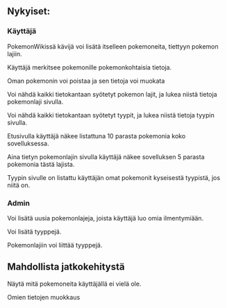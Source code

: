 ## Nykyiset:

### Käyttäjä
PokemonWikissä kävijä voi lisätä itselleen pokemoneita, tiettyyn pokemon lajiin.

Käyttäjä merkitsee pokemonille pokemonkohtaisia tietoja.

Oman pokemonin voi poistaa ja sen tietoja voi muokata

Voi nähdä kaikki tietokantaan syötetyt pokemon lajit, ja lukea niistä tietoja pokemonlaji sivulla.

Voi nähdä kaikki tietokantaan syötetyt tyypit, ja lukea niistä tietoja tyypin sivulla.

Etusivulla käyttäjä näkee listattuna 10 parasta pokemonia koko sovelluksessa.

Aina tietyn pokemonlajin sivulla käyttäjä näkee sovelluksen 5 parasta pokemonia tästä lajista.

Tyypin sivulle on listattu käyttäjän omat pokemonit kyseisestä tyypistä, jos niitä on.

### Admin
Voi lisätä uusia pokemonlajeja, joista käyttäjä luo omia ilmentymiään.

Voi lisätä tyyppejä.

Pokemonlajiin voi liittää tyyppejä.


## Mahdollista jatkokehitystä
Näytä mitä pokemoneita käyttäjällä ei vielä ole.

Omien tietojen muokkaus
